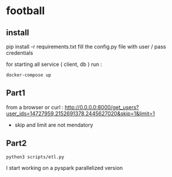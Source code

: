 # football

## install 
pip install -r requirements.txt
fill the config.py file with user /  pass credentials

for starting all service ( client, db ) run :
```
docker-compose up
```

## Part1 
from a browser or curl : 
http://0.0.0.0:8000/get_users?user_ids=14727959,2152691378,2445627020&skip=1&limit=1
- skip and limit are not mendatory

## Part2 
```
python3 scripts/etl.py
```
I start working on a pyspark parallelized version




